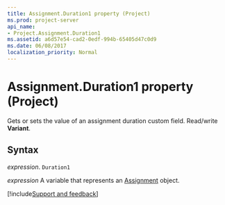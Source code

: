 ```yaml
---
title: Assignment.Duration1 property (Project)
ms.prod: project-server
api_name:
- Project.Assignment.Duration1
ms.assetid: a6d57e54-cad2-0edf-994b-65405d47c0d9
ms.date: 06/08/2017
localization_priority: Normal
---
```



# Assignment.Duration1 property (Project)

 Gets or sets the value of an assignment duration custom field. Read/write **Variant**.


## Syntax

_expression_. `Duration1`

_expression_ A variable that represents an [Assignment](./Project.Assignment.md) object.

[!include[Support and feedback](~/includes/feedback-boilerplate.md)]
